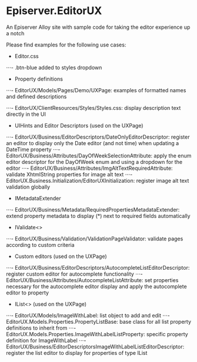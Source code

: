 # Episerver.EditorUX
An Episerver Alloy site with sample code for taking the editor experience up a notch

Please find examples for the following use cases:

- Editor.css 

⋅⋅⋅- .btn-blue added to styles dropdown

- Property definitions 

⋅⋅⋅- EditorUX/Models/Pages/Demo/UXPage: examples of formatted names and defined descriptions

⋅⋅⋅- EditorUX/ClientResources/Styles/Styles.css: display description text directly in the UI

- UIHints and Editor Descriptors (used on the UXPage)

⋅⋅⋅- EditorUX/Business/EditorDescriptors/DateOnlyEditorDescriptor: register an editor to display only the Date editor (and not time) when updating a DateTime property
⋅⋅⋅- EditorUX/Business/Attributes/DayOfWeekSelectionAttribute: apply the enum editor descriptor for the DayOfWeek enum and using a dropdown for the editor
⋅⋅⋅- EditorUX/Business/Attributes/ImgAltTextRequiredAttribute: validate XhtmlString properties for image alt text
⋅⋅⋅- EditorUX.Business.Initialization/EditorUXInitialization: register image alt text validation globally

- IMetadataExtender 

⋅⋅⋅- EditorUX/Business/Metadata/RequiredPropertiesMetadataExtender: extend property metadata to display (*) next to required fields automatically

- IValidate<>

⋅⋅⋅- EditorUX/Business/Validation/ValidationPageValidator: validate pages according to custom criteria

- Custom editors (used on the UXPage)

⋅⋅⋅- EditorUX/Business/EditorDescriptors/AutocompleteListEditorDescriptor: register custom editor for autocomplete functionality
⋅⋅⋅- EditorUX/Business/Attributes/AutocompleteListAttribute: set properties necessary for the autocomplete editor display and apply the autocomplete editor to property

- IList<> (used on the UXPage)

⋅⋅⋅- EditorUX/Models/ImageWithLabel: list object to add and edit
⋅⋅⋅- EditorUX.Models.Properties.PropertyListBase: base class for all list property definitions to inherit from
⋅⋅⋅- EditorUX.Models.Properties.ImageWithLabelListProperty: specific property definition for ImageWithLabel
⋅⋅⋅- EditorUX/Business/EditorDescriptorsImageWithLabelListEditorDescriptor: register the list editor to display for properties of type IList<ImageWithLabel>

